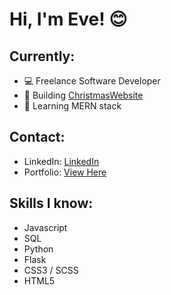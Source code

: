 # Hi, I'm Eve! 😊

## Currently:
- 💻 Freelance Software Developer
- 🔨 Building <a href="https://christmas-website-evealexis-projects.vercel.app/">ChristmasWebsite</a>
- 🌱 Learning MERN stack

## Contact:
- LinkedIn: <a href="http://linkedin.com/in/evealex">LinkedIn</a>
- Portfolio: <a href="http://evealexis.github.io/">View Here</a>

## Skills I know:
- Javascript
- SQL
- Python
- Flask
- CSS3 / SCSS
- HTML5
